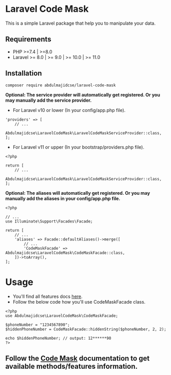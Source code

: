 # Laravel Code Mask

This is a simple Laravel package that help you to manipulate your data.

## Requirements

- PHP >=7.4 | >=8.0
- Laravel >= 8.0 | >= 9.0 | >= 10.0 | >= 11.0

## Installation

```
composer require abdulmajidcse/laravel-code-mask
```

<strong>Optional: The service provider will automatically get registered. Or you may manually add the service provider.</strong>

- For Laravel v10 or lower (In your config/app.php file).

```
'providers' => [
    // ...
    Abdulmajidcse\LaravelCodeMask\LaravelCodeMaskServiceProvider::class,
];
```

- For Laravel v11 or upper (In your bootstrap/providers.php file).

```
<?php

return [
    // ...
    Abdulmajidcse\LaravelCodeMask\LaravelCodeMaskServiceProvider::class,
];

```

<strong>Optional: The aliases will automatically get registered. Or you may manually add the aliases in your config/app.php file.</strong>

```
<?php

// ...
use Illuminate\Support\Facades\Facade;

return [
    // ...
    'aliases' => Facade::defaultAliases()->merge([
        // ...
        'CodeMaskFacade' => Abdulmajidcse\LaravelCodeMask\CodeMaskFacade::class,
    ])->toArray(),
];
```

# Usage

- You'll find all features docs <a href="https://packagist.org/packages/abdulmajidcse/code-mask" target="_blank">here</a>.
- Follow the below code how you'll use CodeMaskFacade class.

```
<?php
use Abdulmajidcse\LaravelCodeMask\CodeMaskFacade;

$phoneNumber = "1234567890";
$hiddenPhoneNumber = CodeMaskFacade::hiddenString($phoneNumber, 2, 2);

echo $hiddenPhoneNumber; // output: 12******90
?>
```

## Follow the <a href="https://packagist.org/packages/abdulmajidcse/code-mask" target="_blank">Code Mask</a> documentation to get available methods/features information.
